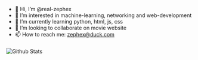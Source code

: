 - 👋 Hi, I’m @real-zephex
- 👀 I’m interested in machine-learning, networking and web-development
- 🌱 I’m currently learning python, html, js, css
- 💞️ I’m looking to collaborate on movie website
- 📫 How to reach me: zephex@duck.com

###

![Github Stats](https://github-readme-stats.vercel.app/api?username=real-zephex&show_icons=true&theme=tokyonight)


<!---
real-zephex/real-zephex is a ✨ special ✨ repository because its `README.md` (this file) appears on your GitHub profile.
You can click the Preview link to take a look at your changes.
--->
